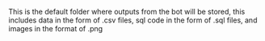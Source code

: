 This is the default folder where outputs from the bot will be stored, this includes data in the form of .csv files, sql code in the form of .sql files, and images in the format of .png
